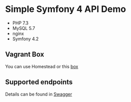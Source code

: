 # Simple Symfony 4 API Demo
- PHP 7.3
- MySQL 5.7
- nginx
- Symfony 4.2

## Vagrant Box
You can use Homestead or this [box](https://app.vagrantup.com/EduardMaghakyan/boxes/symfony-demo-api)

## Supported endpoints
Details can be found in [Swagger](https://app.swaggerhub.com/apis/EduardMaghakyan9/symfony-demo-api/1.0.0)
